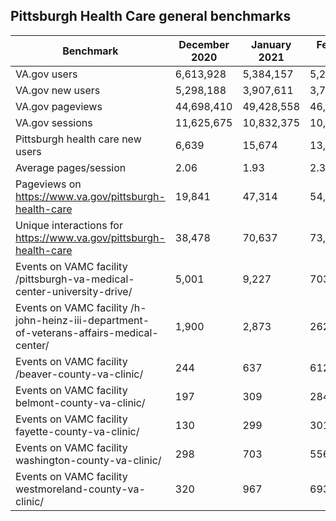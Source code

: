 ## Pittsburgh Health Care general benchmarks

Benchmark	|	December 2020	|	January 2021	|	February 2021	|
----	|	----	|	----	|	----|
VA.gov users	|	6,613,928	|	5,384,157	|	5,219,724	|
VA.gov new users	|	5,298,188	|	3,907,611	|	3,724,851	|
VA.gov pageviews	|	44,698,410	|	49,428,558	|	46,004,311	|
VA.gov sessions	|	11,625,675	|	10,832,375	|	10,212,834	|Pittsburgh health care users (compared to 79,934 Veterans served in 2019)	|	10,566	|	22,009	|	20,064	|
Pittsburgh health care new users	|	6,639	|	15,674	|	13,652	|
Average pages/session	|	2.06	|	1.93	|	2.35	|
Pageviews on https://www.va.gov/pittsburgh-health-care	|	19,841	|	47,314	|	54,429	|
Unique interactions for https://www.va.gov/pittsburgh-health-care	|	38,478	|	70,637	|	73,410	|
Events on VAMC facility /pittsburgh-va-medical-center-university-drive/	|	5,001	|	9,227	|	7039	|
Events on VAMC facility /h-john-heinz-iii-department-of-veterans-affairs-medical-center/	|	1,900	|	2,873	|	2621	|
Events on VAMC facility /beaver-county-va-clinic/	|	244	|	637	|	612	|
Events on VAMC facility belmont-county-va-clinic/	|	197	|	309	|	284	|
Events on VAMC facility fayette-county-va-clinic/	|	130	|	299	|	301	|
Events on VAMC facility washington-county-va-clinic/	|	298	|	703	|	556	|
Events on VAMC facility westmoreland-county-va-clinic/	|	320	|	967	|	693	|
